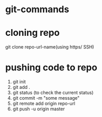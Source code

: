 # git-commands


# cloning repo
  git clone repo-url-name(using https/ SSH) 

# pushing code to repo
 1. git init
 2. git add .
 3. git status (to check the current status)
 4. git commit -m "some message"
 5. git remote add origin repo-url
 6. git push -u origin master
